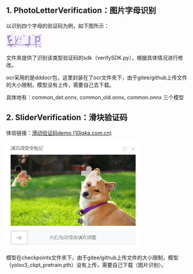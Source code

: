 ## 1. PhotoLetterVerification：图片字母识别

以识别四个字母的验证码为例，如下图所示：

<img src="assets/README/verify.png" alt="verify" style="zoom:60%;" />

文件夹提供了识别该类型验证码的sdk（verifySDK.py），根据具体情况进行修改。

ocr采用的是dddocr包，这里封装在了ocr文件夹下，由于gitee/github上传文件的大小限制，模型没有上传，需要自己去下载。

具体地有：common_det.onnx,   common_old.onnx,   common.onnx   三个模型



## 2. SliderVerification：滑块验证码

体验链接：[滑动验证码demo (10jqka.com.cn)](http://activity.10jqka.com.cn/acmake/cache/304.html?sessionId=221.4.34.152&info=&groupId=website_basic&isPc=true&reqType=&returnUrl=https%3A%2F%2Fgitee.com%2Fsmart-finance%2Fcrawler%2Fwikis%2F%E7%88%AC%E8%99%AB%E9%9C%80%E6%B1%82%3Fsort_id%3D4255492&acHost=%2F%2Fbasic.10jqka.com.cn&sessionId=221.4.34.152&info=&groupId=website_basic&isPc=true&reqType=&returnUrl=https%3A%2F%2Fgitee.com%2Fsmart-finance%2Fcrawler%2Fwikis%2F%E7%88%AC%E8%99%AB%E9%9C%80%E6%B1%82%3Fsort_id%3D4255492&acHost=%2F%2Fbasic.10jqka.com.cn)

<img src="assets/README/image-20230405163754572.png" alt="image-20230405163754572" style="zoom:67%;" />

模型在checkpoints文件夹下，由于gitee/github上传文件的大小限制，模型（yolov3_ckpt_pretrain.pth）没有上传，需要自己下载（图片识别）。